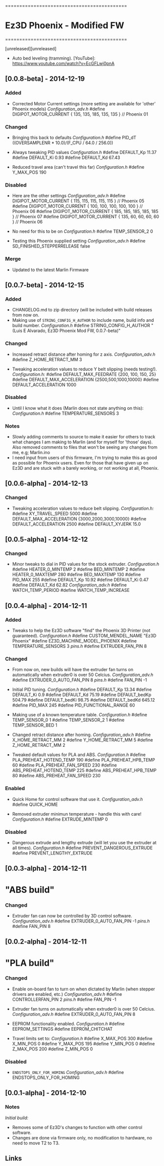 ===========================================
# Ez3D Phoenix - Modified FW
===========================================

[unreleased][unreleased]
- Auto bed leveling (tramming).
[YouTube]: https://www.youtube.com/watch?v=EcGFLwj0pnA

## [0.0.8-beta] - 2014-12-19
### Added
- Corrected Motor Current settings (more setting are available for 'other' Phoenix models)
*Configuration_adv.h*
    #define DIGIPOT_MOTOR_CURRENT { 135, 135, 185, 135, 135 } // Phoenix 01

### Changed
- Bringing this back to defaults
*Configuration.h*
    #define PID_dT ((OVERSAMPLENR * 10.0)/(F_CPU / 64.0 / 256.0))

- Always tweaking PID values
*Configuration.h*
    #define DEFAULT_Kp 11.37
    #define DEFAULT_Ki 0.93
    #define DEFAULT_Kd 67.43

- Reduced travel area (can't travel this far)
*Configuration.h*
    #define Y_MAX_POS 190

### Disabled
- Here are the other settings
*Configuration_adv.h*
     #define DIGIPOT_MOTOR_CURRENT { 115, 115, 115, 115, 115 } // Phoenix 05
     #define DIGIPOT_MOTOR_CURRENT { 100, 100, 100, 100, 100 } // Phoenix 06
     #define DIGIPOT_MOTOR_CURRENT { 185, 185, 185, 185, 185 } // Phoenix 07
     #define DIGIPOT_MOTOR_CURRENT { 135, 60, 60, 60, 60 } // Phoenix 06

- No need for this to be on
*Configuration.h*
    #define TEMP_SENSOR_2 0

- Testing this Phoenix supplied setting
*Configuration_adv.h*
    #define SD_FINISHED_STEPPERRELEASE false

### Merge
- Updated to the latest Marlin Firmware

## [0.0.7-beta] - 2014-12-15
### Added
- CHANGELOG.md to zip directory (will be included with build releases from now on.
- Making use of `STRING_CONFIG_H_AUTHOR` to include name, build info and build number.
*Configuration.h*
    #define STRING_CONFIG_H_AUTHOR "(Luis E Alvarado, Ez3D Phoenix Mod FW, 0.0.7-beta)"

### Changed
- Increased retract distance after homing for z axis.
*Configuration_adv.h*
    #define Z_HOME_RETRACT_MM 3

- Tweaking acceleration values to reduce Y belt slipping (needs testing!).
*Configuration.h:*
    #define DEFAULT_MAX_FEEDRATE {200, 100, 150, 25}
    #define DEFAULT_MAX_ACCELERATION {2500,500,1000,10000}
    #define DEFAULT_ACCELERATION 1000

### Disabled
- Until I know what it does (Marlin does not state anything on this):
*Configuration.h*
    #define TEMPERATURE_SENSORS 3

### Notes
- Slowly adding comments to source to make it easier for others to track what changes I am making to Marlin (and for myself for 'those' days). Also removed comments to files that won't be seeing any changes from me, e.g; Marlin.ino
- I need input from users of this firmware, I'm trying to make this as good as possible for Phoenix users. Even for those that have given up on Ez3D and are stuck with a barely working, or not working at all, Phoenix.

## [0.0.6-alpha] - 2014-12-13
### Changed
- Tweaking acceleration values to reduce belt slipping.
*Configuration.h:*
    #define XY_TRAVEL_SPEED 5000
    #define DEFAULT_MAX_ACCELERATION {3000,2000,3000,10000}
    #define DEFAULT_ACCELERATION 2500
    #define DEFAULT_XYJERK 15.0

## [0.0.5-alpha] - 2014-12-12
### Changed
- Minor tweaks to dial in PID values for the stock extruder.
*Configuration.h*
    #define HEATER_0_MINTEMP 2
    #define BED_MINTEMP 2
    #define HEATER_0_MAXTEMP 280
    #define BED_MAXTEMP 130
    #define PID_MAX 255
    #define DEFAULT_Kp 10.92
    #define DEFAULT_Ki 0.47
    #define DEFAULT_Kd 62.82
*Configuration_adv.h*
    #define WATCH_TEMP_PERIOD
    #define WATCH_TEMP_INCREASE

## [0.0.4-alpha] - 2014-12-11
### Added
- Tweaks to help the Ez3D software "find" the Phoenix 3D Printer (not guaranteed).
*Configuration.h*
    #define CUSTOM_MENDEL_NAME "Ez3D Phoenix"
    #define EZ3D_MACHINE_MODEL_PHOENIX
    #define TEMPERATURE_SENSORS 3
*pins.h*
    #define EXTRUDER_FAN_PIN 8

### Changed
- From now on, new builds will have the extruder fan turns on automatically when extruder0 is over 50 Celcius.
*Configuration_adv.h*
    #define EXTRUDER_0_AUTO_FAN_PIN 8
*pins.h*
    #define FAN_PIN -1

- Initial PID tuning.
*Configuration.h*
    #define DEFAULT_Kp 13.34
    #define DEFAULT_Ki 0.9
    #define DEFAULT_Kd 75.19
    #define DEFAULT_bedKp 504.79
    #define DEFAULT_bedKi 98.75
    #define DEFAULT_bedKd 645.12
    #define PID_MAX 245
    #define PID_FUNCTIONAL_RANGE 60

- Making use of a known temperature table.
*Configuration.h*
    #define TEMP_SENSOR_0 1
    #define TEMP_SENSOR_2 1
    #define TEMP_SENSOR_BED 1

- Changed retract distance after homing.
*Configuration_adv.h*
    #define X_HOME_RETRACT_MM 2
    #define Y_HOME_RETRACT_MM 5
    #define Z_HOME_RETRACT_MM 2

- Tweaked default values for PLA and ABS.
*Configuration.h*
    #define PLA_PREHEAT_HOTEND_TEMP 190
    #define PLA_PREHEAT_HPB_TEMP 60
    #define PLA_PREHEAT_FAN_SPEED 230
    #define ABS_PREHEAT_HOTEND_TEMP 225
    #define ABS_PREHEAT_HPB_TEMP 80
    #define ABS_PREHEAT_FAN_SPEED 230

### Enabled
- Quick Home for control software that use it.
*Configuration_adv.h*
    #define QUICK_HOME

- Removed extruder minimun temperature - handle this with care!
*Configuration.h*
    #define EXTRUDE_MINTEMP 0

### Disabled
- Dangerous extrude and lengthy extrude (will let you use the extruder at all times).
*Configuration.h*
    #define PREVENT_DANGEROUS_EXTRUDE
    #define PREVENT_LENGTHY_EXTRUDE

## [0.0.3-alpha] - 2014-12-11
# "ABS build"

### Changed
- Extruder fan can now be controlled by 3D control software.
*Configuration_adv.h*
    #define EXTRUDER_0_AUTO_FAN_PIN -1
*pins.h*
    #define FAN_PIN 8

## [0.0.2-alpha] - 2014-12-11
# "PLA build"

### Changed
- Enable on-board fan to turn on when dictated by Marlin (when stepper drivers are enabled, etc.)
*Configuration_adv.h*
    #define CONTROLLERFAN_PIN 2
*pins.h*
    #define FAN_PIN -1

- Extruder fan turns on automatically when extruder0 is over 50 Celcius.
*Configuration_adv.h*
    #define EXTRUDER_0_AUTO_FAN_PIN 8

- EEPROM functionality enabled.
*Configuration.h*
    #define EEPROM_SETTINGS
    #define EEPROM_CHITCHAT

- Travel limits set to:
*Configuration.h*
    #define X_MAX_POS 300
    #define X_MIN_POS 0
    #define Y_MAX_POS 195
    #define Y_MIN_POS 0
    #define Z_MAX_POS 200
    #define Z_MIN_POS 0

### Disabled
- `ENDSTOPS_ONLY_FOR_HOMING`
*Configuration_adv.h*
    #define ENDSTOPS_ONLY_FOR_HOMING

## [0.0.1-alpha] - 2014-12-10
### Notes
*Initial build:*
- Removes some of Ez3D's changes to function with other control software.
- Changes are done via firmware only, no modification to hardware, no need to move T2 to T3.

## Links
[GitHub]: https://github.com/avluis/Marlin/tree/Marlin_phoenix
[Archived]: https://www.dropbox.com/sh/4k6cxtwi6mrev4x/AACbAkAC9fTnTcYgQjkfhWSca?dl=0
[Rambo Docs]: https://www.dropbox.com/sh/oku1ld76927fydj/AAADQjdIOsz2c1Ea-Jv7zGQVa?dl=0